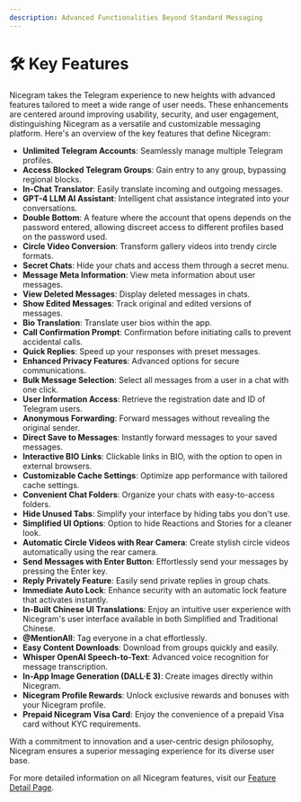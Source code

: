```yaml
---
description: Advanced Functionalities Beyond Standard Messaging
---
```


# 🛠 Key Features

Nicegram takes the Telegram experience to new heights with advanced features tailored to meet a wide range of user needs. These enhancements are centered around improving usability, security, and user engagement, distinguishing Nicegram as a versatile and customizable messaging platform. Here's an overview of the key features that define Nicegram:

* **Unlimited Telegram Accounts**: Seamlessly manage multiple Telegram profiles.
* **Access Blocked Telegram Groups**: Gain entry to any group, bypassing regional blocks.
* **In-Chat Translator**: Easily translate incoming and outgoing messages.
* **GPT-4 LLM AI Assistant**: Intelligent chat assistance integrated into your conversations.
* **Double Bottom**: A feature where the account that opens depends on the password entered, allowing discreet access to different profiles based on the password used.
* **Circle Video Conversion**: Transform gallery videos into trendy circle formats.
* **Secret Chats**: Hide your chats and access them through a secret menu.
* **Message Meta Information**: View meta information about user messages.
* **View Deleted Messages**: Display deleted messages in chats.
* **Show Edited Messages**: Track original and edited versions of messages.
* **Bio Translation**: Translate user bios within the app.
* **Call Confirmation Prompt**: Confirmation before initiating calls to prevent accidental calls.
* **Quick Replies**: Speed up your responses with preset messages.
* **Enhanced Privacy Features**: Advanced options for secure communications.
* **Bulk Message Selection**: Select all messages from a user in a chat with one click.
* **User Information Access**: Retrieve the registration date and ID of Telegram users.
* **Anonymous Forwarding**: Forward messages without revealing the original sender.
* **Direct Save to Messages**: Instantly forward messages to your saved messages.
* **Interactive BIO Links**: Clickable links in BIO, with the option to open in external browsers.
* **Customizable Cache Settings**: Optimize app performance with tailored cache settings.
* **Convenient Chat Folders**: Organize your chats with easy-to-access folders.
* **Hide Unused Tabs**: Simplify your interface by hiding tabs you don't use.
* **Simplified UI Options**: Option to hide Reactions and Stories for a cleaner look.
* **Automatic Circle Videos with Rear Camera**: Create stylish circle videos automatically using the rear camera.
* **Send Messages with Enter Button**: Effortlessly send your messages by pressing the Enter key.
* **Reply Privately Feature**: Easily send private replies in group chats.
* **Immediate Auto Lock**: Enhance security with an automatic lock feature that activates instantly.
* **In-Built Chinese UI Translations**: Enjoy an intuitive user experience with Nicegram's user interface available in both Simplified and Traditional Chinese.
* **@MentionAll**: Tag everyone in a chat effortlessly.
* **Easy Content Downloads**: Download from groups quickly and easily.
* **Whisper OpenAI Speech-to-Text**: Advanced voice recognition for message transcription.
* **In-App Image Generation (DALL·E 3)**: Create images directly within Nicegram.
* **Nicegram Profile Rewards**: Unlock exclusive rewards and bonuses with your Nicegram profile.
* **Prepaid Nicegram Visa Card**: Enjoy the convenience of a prepaid Visa card without KYC requirements.

With a commitment to innovation and a user-centric design philosophy, Nicegram ensures a superior messaging experience for its diverse user base.

For more detailed information on all Nicegram features, visit our [Feature Detail Page](https://nicegram.app/features).
